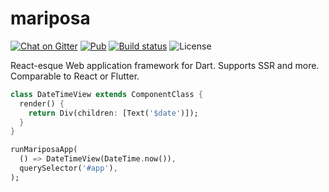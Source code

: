 # mariposa
[![Chat on Gitter](https://img.shields.io/gitter/room/nwjs/nw.js.svg)](https://gitter.im/mariposa_dart/mariposa)
[![Pub](https://img.shields.io/pub/v/mariposa.svg)](https://pub.dartlang.org/packages/mariposa)
[![Build status](https://travis-ci.org/mariposa-dart/mariposa.svg?branch=master)](https://travis-ci.org/mariposa-dart/mariposa)
![License](https://img.shields.io/github/license/mariposa-dart/mariposa.svg)

React-esque Web application framework for Dart. Supports SSR and more.
Comparable to React or Flutter.

```dart
class DateTimeView extends ComponentClass {
  render() {
    return Div(children: [Text('$date')]);
  }
}

runMariposaApp(
  () => DateTimeView(DateTime.now()),
  querySelector('#app'),
);
```
